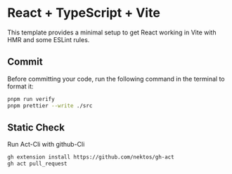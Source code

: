# React + TypeScript + Vite

This template provides a minimal setup to get React working in Vite with HMR and some ESLint rules.

## Commit

Before committing your code, run the following command in the terminal to format it:

```bash
pnpm run verify
pnpm prettier --write ./src
```

## Static Check

Run Act-Cli with github-Cli

```bash
gh extension install https://github.com/nektos/gh-act
gh act pull_request
```
